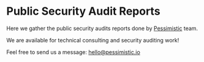 # Public Security Audit Reports
Here we gather the public security audits reports done by <a href="https://pessimistic.io/">Pessimistic</a> team. 

We are available for technical consulting and security auditing work! 

Feel free to send us a message: hello@pessimistic.io
